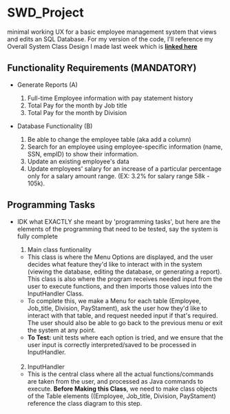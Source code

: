 # SWD_Project
minimal working UX for a basic employee management system that views and edits an SQL Database. For my version of the code, I'll reference my Overall System Class Design I made last week which is **[linked here](https://drive.google.com/file/d/1bEghChzuARn_BvTZYzCXcTf7XyYA955a/view?usp=drive_link)**

## Functionality Requirements (MANDATORY)

- Generate Reports (A)
  1. Full-time Employee information with pay statement history
  2. Total Pay for the month by Job title
  3. Total Pay for the month by Division

- Database Functionality (B)
  1. Be able to change the employee table (aka add a column)
  2. Search for an employee using employee-specific information (name, SSN, empID) to show their information.
  3. Update an existing employee's data
  4. Update employees' salary for an increase of a particular percentage only for a salary amount range. (EX: 3.2% for salary range 58k - 105k).

## Programming Tasks

- IDK what EXACTLY she meant by 'programming tasks', but here are the elements of the programming that need to be tested, say the system is fully complete
  1. Main class funtionality
    - This class is where the Menu Options are displayed, and the user decides what feature they'd like to interact with in the system (viewing the database, editing the database, or generating a report). This class is also where the program receives needed input from the user to execute functions, and then imports those values into the InputHandler Class.
    - To complete this, we make a Menu for each table (Employee, Job_title, Division, PayStament), ask the user how they'd like to interact with that table, and request needed input if that's required. The user should also be able to go back to the previous menu or exit the system at any point.
    - **To Test:**  unit tests where each option is tried, and we ensure that the user input is correctly interpreted/saved to be processed in InputHandler.
  <br>

  2. InputHandler
   - This is the central class where all the actual functions/commands are taken from the user, and processed as Java commands to execute. **Before Making this Class**, we need to make class objects of the Table elements ((Employee, Job_title, Division, PayStament) reference the class diagram to this step.

